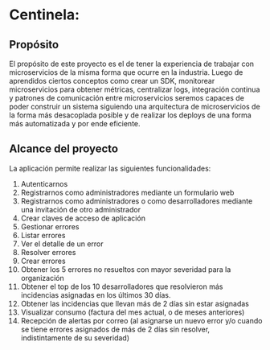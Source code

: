 # Centinela:

## Propósito

El propósito de este proyecto es el de tener la experiencia de trabajar con microservicios de la misma forma que ocurre en la industria. 
Luego de aprendidos ciertos conceptos como crear un SDK, monitorear microservicios para obtener métricas, centralizar logs, integración continua y patrones de comunicación entre microservicios seremos capaces de poder construir un sistema siguiendo una arquitectura de microservicios de la forma más desacoplada posible y de realizar los deploys de una forma más automatizada y por ende eficiente.

## Alcance del proyecto

La aplicación permite realizar las siguientes funcionalidades:

1. Autenticarnos
2. Registrarnos como administradores mediante un formulario web
3. Registrarnos como administradores o como desarrolladores mediante una invitación de otro administrador
4. Crear claves de acceso de aplicación
5. Gestionar errores
6. Listar errores
7. Ver el detalle de un error
8. Resolver errores
9. Crear errores
10. Obtener los 5 errores no resueltos con mayor severidad para la organización
11. Obtener el top de los 10 desarrolladores que resolvieron más incidencias asignadas en los últimos 30 días.
12. Obtener las incidencias que llevan más de 2 días sin estar asignadas
13. Visualizar consumo (factura del mes actual, o de meses anteriores)
14. Recepción de alertas por correo (al asignarse un nuevo error y/o cuando se tiene errores asignados de más de 2 días sin resolver, indistintamente de su severidad)
